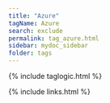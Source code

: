 ```yaml
---
title: "Azure"
tagName: Azure
search: exclude
permalink: tag_azure.html
sidebar: mydoc_sidebar
folder: tags
---
```

{% include taglogic.html %}

{% include links.html %}
